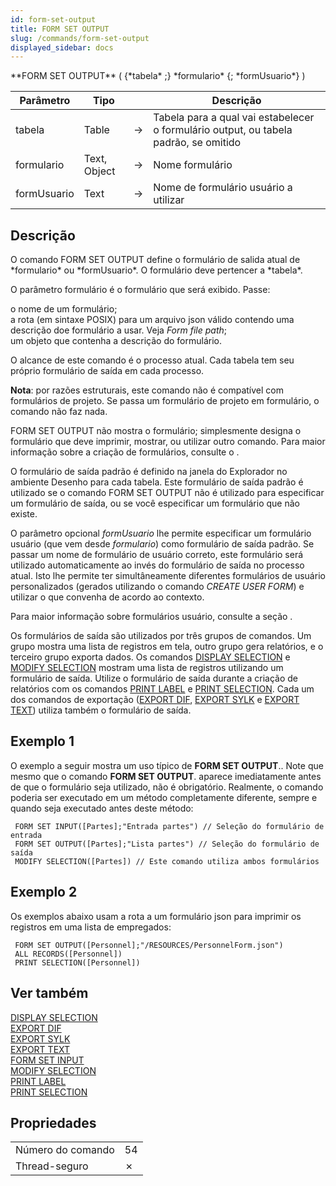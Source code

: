 ```yaml
---
id: form-set-output
title: FORM SET OUTPUT
slug: /commands/form-set-output
displayed_sidebar: docs
---
```


<!--REF #_command_.FORM SET OUTPUT.Syntax-->**FORM  SET OUTPUT** ( {*tabela* ;} *formulario* {; *formUsuario*} )<!-- END REF-->
<!--REF #_command_.FORM SET OUTPUT.Params-->
| Parâmetro | Tipo |  | Descrição |
| --- | --- | --- | --- |
| tabela | Table | &#8594;  | Tabela para a qual vai estabelecer o formulário output, ou tabela padrão, se omitido |
| formulario | Text, Object | &#8594;  | Nome formulário |
| formUsuario | Text | &#8594;  | Nome de formulário usuário a utilizar |

<!-- END REF-->

## Descrição 

<!--REF #_command_.FORM SET OUTPUT.Summary-->O comando FORM SET OUTPUT define o formulário de salida atual de *formulario* ou *formUsuario*.<!-- END REF--> O formulário deve pertencer a *tabela*.

O parâmetro formulário é o formulário que será exibido. Passe:  
  
 o nome de um formulário;  
 a rota (em sintaxe POSIX) para um arquivo json válido contendo uma descrição doe formulário a usar. Veja *Form file path*;  
 um objeto que contenha a descrição do formulário.  

O alcance de este comando é o processo atual. Cada tabela tem seu próprio formulário de saída em cada processo.

**Nota**: por razões estruturais, este comando não é compatível com formulários de projeto. Se passa um formulário de projeto em formulário, o comando não faz nada.

FORM SET OUTPUT não mostra o formulário; simplesmente designa o formulário que deve imprimir, mostrar, ou utilizar outro comando. Para maior informação sobre a criação de formulários, consulte o .

O formulário de saída padrão é definido na janela do Explorador no ambiente Desenho para cada tabela. Este formulário de saída padrão é utilizado se o comando FORM SET OUTPUT não é utilizado para especificar um formulário de saída, ou se você especificar um formulário que não existe.

O parâmetro opcional *formUsuario* lhe permite especificar um formulário usuário (que vem desde *formulario*) como formulário de saída padrão. Se passar um nome de formulário de usuário correto, este formulário será utilizado automaticamente ao invés do formulário de saída no processo atual. Isto lhe permite ter simultâneamente diferentes formulários de usuário personalizados (gerados utilizando o comando *CREATE USER FORM*) e utilizar o que convenha de acordo ao contexto.

Para maior informação sobre formulários usuário, consulte a seção . 

Os formulários de saída são utilizados por três grupos de comandos. Um grupo mostra uma lista de registros em tela, outro grupo gera relatórios, e o terceiro grupo exporta dados. Os comandos [DISPLAY SELECTION](display-selection.md "DISPLAY SELECTION") e [MODIFY SELECTION](modify-selection.md "MODIFY SELECTION") mostram uma lista de registros utilizando um formulário de saída. Utilize o formulário de saída durante a criação de relatórios com os comandos [PRINT LABEL](print-label.md "PRINT LABEL") e [PRINT SELECTION](print-selection.md "PRINT SELECTION"). Cada um dos comandos de exportação ([EXPORT DIF](export-dif.md "EXPORT DIF"), [EXPORT SYLK](export-sylk.md "EXPORT SYLK") e [EXPORT TEXT](export-text.md "EXPORT TEXT")) utiliza também o formulário de saída.

## Exemplo 1 

O exemplo a seguir mostra um uso típico de **FORM SET OUTPUT**.. Note que mesmo que o comando **FORM SET OUTPUT**. aparece imediatamente antes de que o formulário seja utilizado, não é obrigatório. Realmente, o comando poderia ser executado em um método completamente diferente, sempre e quando seja executado antes deste método:

```4d
 FORM SET INPUT([Partes];"Entrada partes") // Seleção do formulário de entrada
 FORM SET OUTPUT([Partes];"Lista partes") // Seleção do formulário de saída
 MODIFY SELECTION([Partes]) // Este comando utiliza ambos formulários
```

## Exemplo 2 

Os exemplos abaixo usam a rota a um formulário json para imprimir os registros em uma lista de empregados: 

```4d
 FORM SET OUTPUT([Personnel];"/RESOURCES/PersonnelForm.json")
 ALL RECORDS([Personnel])
 PRINT SELECTION([Personnel])
```

## Ver também 

[DISPLAY SELECTION](display-selection.md)  
[EXPORT DIF](export-dif.md)  
[EXPORT SYLK](export-sylk.md)  
[EXPORT TEXT](export-text.md)  
[FORM SET INPUT](form-set-input.md)  
[MODIFY SELECTION](modify-selection.md)  
[PRINT LABEL](print-label.md)  
[PRINT SELECTION](print-selection.md)  

## Propriedades

|  |  |
| --- | --- |
| Número do comando | 54 |
| Thread-seguro | &cross; |


